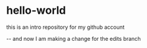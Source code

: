 hello-world
===========

this is an intro repository for my github account

-- and now I am making a change for the edits branch

